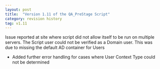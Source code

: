 ```yaml
---
layout: post
title:  "Version 1.11 of the QA_PreStage Script"
category: revision history
tag: v1.11
---
```


[# Welcome to {{ post.title }}]: #

[Hopefully, this will be a brief overview of any changes in the version]: #

Issue reported at site where script did not allow itself to be run on multiple servers.
The Script user could not be verified as a Domain user.
This was due to missing the default AD container for Users

- Added further error handling for cases where User Context Type could not be determined

